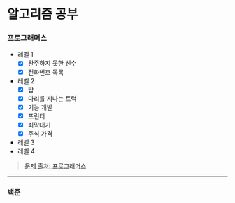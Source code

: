 # 알고리즘 공부

### 프로그래머스 
- 레벨 1
    - [x] 완주하지 못한 선수
    - [x] 전화번호 목록
- 레벨 2
    - [x] 탑
    - [x] 다리를 지나는 트럭
    - [x] 기능 개발
    - [x] 프린터
    - [x] 쇠막대기
    - [x] 주식 가격
- 레벨 3
- 레벨 4

> [문제 출처: 프로그래머스](https://programmers.co.kr/learn/challenges)
---
### 백준

